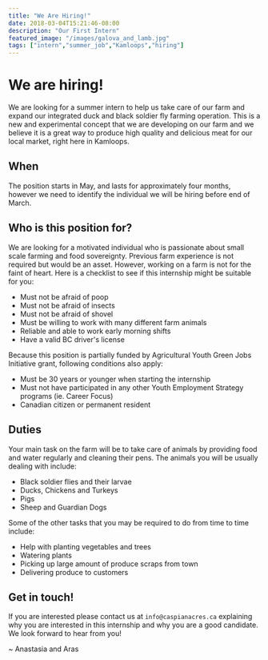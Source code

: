 ```yaml
---
title: "We Are Hiring!"
date: 2018-03-04T15:21:46-08:00
description: "Our First Intern"
featured_image: "/images/galova_and_lamb.jpg"
tags: ["intern","summer_job","Kamloops","hiring"]
---
```


# We are hiring!

We are looking for a summer intern to help us take care of our farm and expand our integrated duck and black soldier fly farming operation. This is a new and experimental concept that we are developing on our farm and we believe it is a great way to produce high quality and delicious meat for our local market, right here in Kamloops.

## When
The position starts in May, and lasts for approximately four months, however we need to identify the individual we will be hiring before end of March.

## Who is this position for?
We are looking for a motivated individual who is passionate about small scale farming and food sovereignty. Previous farm experience is not required but would be an asset. However, working on a farm is not for the faint of heart. Here is a checklist to see if this internship might be suitable for you:

* Must not be afraid of poop
* Must not be afraid of insects
* Must not be afraid of shovel
* Must be willing to work with many different farm animals
* Reliable and able to work early morning shifts
* Have a valid BC driver's license

Because this position is partially funded by Agricultural Youth Green Jobs Initiative grant, following conditions also apply:

* Must be 30 years or younger when starting the internship
* Must not have participated in any other Youth Employment Strategy programs (ie. Career Focus)
* Canadian citizen or permanent resident

## Duties

Your main task on the farm will be to take care of animals by providing food and water regularly and cleaning their pens. The animals you will be usually dealing with include:

* Black soldier flies and their larvae
* Ducks, Chickens and Turkeys
* Pigs
* Sheep and Guardian Dogs

Some of the other tasks that you may be required to do from time to time include:

* Help with planting vegetables and trees
* Watering plants
* Picking up large amount of produce scraps from town
* Delivering produce to customers

## Get in touch!

If you are interested please contact us at `info@caspianacres.ca` explaining why you are interested in this internship and why you are a good candidate. We look forward to hear from you!

~ Anastasia and Aras
